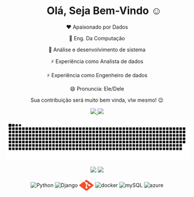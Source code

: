 <h1 style="text-align: center;" align="center">&nbsp; &nbsp; &nbsp; Ol&aacute;, Seja Bem-Vindo ☺️</h1>
<p align="center">❤️ Apaixonado por Dados</p>
<p align="center">🌳 Eng. Da Computa&ccedil;&atilde;o</p>
<p align="center">🌳 Análise e desenvolvimento de sistema</p>
<p align="center">⚡ Experi&ecirc;ncia como Analista de dados</p>
<p align="center">⚡ Experi&ecirc;ncia como Engenheiro de dados</p>
<p align="center">😄 Pronuncia: Ele/Dele </p>
<p align="center">Sua contribui&ccedil;&atilde;o ser&aacute; muito bem vinda, vlw mesmo! 😉️</p>
</div> 

<div align="center">
  <a href="https://github.com/Rodrigo-Henrique21">
    <img height="150em" src="https://github-readme-stats.vercel.app/api?username=Rodrigo-Henrique21&count_private=true&include_all_commits=true&show_icons=true&theme=dracula&hide_border=false&show_owner=true"/>
    <img height="150em" src="https://github-readme-stats.vercel.app/api/top-langs/?username=Rodrigo-Henrique21&theme=dracula&hide_border=false&&layout=compact"/>
  </a>
</div>
  
 <div align="center">
 
![snake gif](https://github.com/Rodrigo-Henrique21/Rodrigo-Henrique21/blob/output/github-contribution-grid-snake.svg)
 
</div>

  <div align="center">
  <a href="https://www.linkedin.com/in/rodrigo-h-446ab413a/" target="_blank"><img src="https://img.shields.io/badge/-LinkedIn-%230077B5?style=for-the-badge&logo=linkedin&logoColor=white" target="_blank"></a> 
  <a href="mailto:saibamais28@gmail.com"><img src="https://img.shields.io/badge/-Gmail-%23333?style=for-the-badge&logo=gmail&logoColor=white" target="_blank"></a>
   
<div align="center" valign="top"><br>
  <img align="center" alt="Python" height="35" width="40" src="https://cdn.jsdelivr.net/gh/devicons/devicon/icons/python/python-original.svg">
  <img align="center" alt="Django" height="90" width="50" src="https://cdn.jsdelivr.net/gh/devicons/devicon/icons/django/django-plain-wordmark.svg">
  <img align="center" alt="git" height="30" width="40" src="https://raw.githubusercontent.com/devicons/devicon/master/icons/git/git-original.svg">
   <img align="center" alt="docker" height="50" width="40" src="https://cdn.jsdelivr.net/gh/devicons/devicon/icons/docker/docker-original-wordmark.svg">
   <img align="center" alt="mySQL" height="90" width="60" src="https://cdn.jsdelivr.net/gh/devicons/devicon/icons/mysql/mysql-original-wordmark.svg">
  <img align="center" alt="azure" height="30" width="40" src="https://cdn.jsdelivr.net/gh/devicons/devicon/icons/azure/azure-original.svg">

                 
</div><br>
<div align="center">


  
